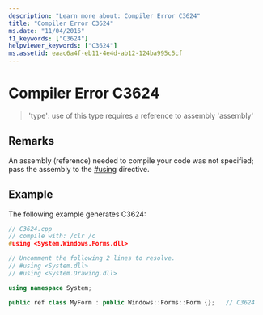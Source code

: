 ```yaml
---
description: "Learn more about: Compiler Error C3624"
title: "Compiler Error C3624"
ms.date: "11/04/2016"
f1_keywords: ["C3624"]
helpviewer_keywords: ["C3624"]
ms.assetid: eaac6a4f-eb11-4e4d-ab12-124ba995c5cf
---
```

# Compiler Error C3624

> 'type': use of this type requires a reference to assembly 'assembly'

## Remarks

An assembly (reference) needed to compile your code was not specified; pass the assembly to the [#using](../../preprocessor/hash-using-directive-cpp.md) directive.

## Example

The following example generates C3624:

```cpp
// C3624.cpp
// compile with: /clr /c
#using <System.Windows.Forms.dll>

// Uncomment the following 2 lines to resolve.
// #using <System.dll>
// #using <System.Drawing.dll>

using namespace System;

public ref class MyForm : public Windows::Forms::Form {};   // C3624
```
